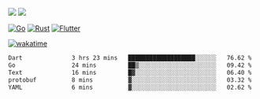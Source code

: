 [![](https://img.shields.io/badge/Windows_11-Pro-292e33?style=flat-square&logo=windows&logoColor=ffffff)](https://www.microsoft.com/en-us/windows/)
[![](https://img.shields.io/badge/macOS-Sonoma-292e33?style=flat-square&logo=apple&logoColor=ffffff)](https://www.apple.com/macbook-pro/) 

[![Go](https://img.shields.io/badge/-Go-DEA584?style=flat&logo=go&logoColor=000000)](https://golang.org/)
[![Rust](https://img.shields.io/badge/-Rust-DEA584?style=flat&logo=rust&logoColor=000000)](https://www.rust-lang.org)
[![Flutter](https://img.shields.io/badge/-Flutter-DEA584?style=flat&logo=flutter&logoColor=000000)](https://flutter.dev/)

[![wakatime](https://wakatime.com/badge/user/9bb0c784-91ca-4b5c-8e9c-b13ece0f7b09.svg)](https://wakatime.com/@9bb0c784-91ca-4b5c-8e9c-b13ece0f7b09)


<!--START_SECTION:waka-->

```txt
Dart              3 hrs 23 mins   ███████████████████░░░░░░   76.62 %
Go                24 mins         ██▒░░░░░░░░░░░░░░░░░░░░░░   09.42 %
Text              16 mins         █▓░░░░░░░░░░░░░░░░░░░░░░░   06.40 %
protobuf          8 mins          ▓░░░░░░░░░░░░░░░░░░░░░░░░   03.32 %
YAML              6 mins          ▓░░░░░░░░░░░░░░░░░░░░░░░░   02.62 %
```

<!--END_SECTION:waka-->
